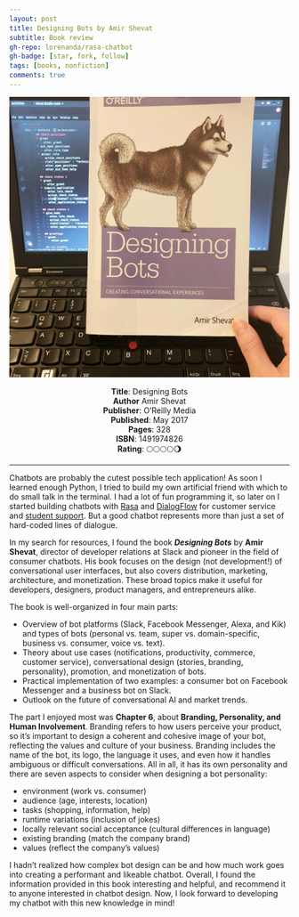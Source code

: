```yaml
---
layout: post
title: Designing Bots by Amir Shevat
subtitle: Book review
gh-repo: lorenanda/rasa-chatbot
gh-badge: [star, fork, follow]
tags: [books, nonfiction]
comments: true
---
```


![cover](../assets/img/designingBots.jpg)

<div align="center"><strong>Title</strong>: Designing Bots</div>
<div align="center"><strong>Author</strong> Amir Shevat</div>
<div align="center"><strong>Publisher</strong>: O’Reilly Media</div>
<div align="center"><strong>Published</strong>: May 2017</div>
<div align="center"><strong>Pages</strong>: 328</div>
<div align="center"><strong>ISBN</strong>: 1491974826</div>
<div align="center"><strong>Rating</strong>: 🌕🌕🌕🌕🌖</div>

___

Chatbots are probably the cutest possible tech application! As soon I learned enough Python, I tried to build my own artificial friend with which to do small talk in the terminal. I had a lot of fun programming it, so later on I started building chatbots with [Rasa](http://rasa.com/) and [DialogFlow](https://cloud.google.com/dialogflow) for customer service and [student support](https://github.com/lorenanda/rasa-chatbot). But a good chatbot represents more than just a set of hard-coded lines of dialogue.

In my search for resources, I found the book ***Designing Bots*** by **Amir Shevat**, director of developer relations at Slack and pioneer in the field of consumer chatbots. His book focuses on the design (not development!) of conversational user interfaces, but also covers distribution, marketing, architecture, and monetization. These broad topics make it useful for developers, designers, product managers, and entrepreneurs alike.

The book is well-organized in four main parts:

* Overview of bot platforms (Slack, Facebook Messenger, Alexa, and Kik) and types of bots (personal vs. team, super vs. domain-specific, business vs. consumer, voice vs. text).
* Theory about use cases (notifications, productivity, commerce, customer service), conversational design (stories, branding, personality), promotion, and monetization of bots.
* Practical implementation of two examples: a consumer bot on Facebook Messenger and a business bot on Slack.
* Outlook on the future of conversational AI and market trends.

The part I enjoyed most was **Chapter 6**, about **Branding, Personality, and Human Involvement**. Branding refers to how users perceive your product, so it’s important to design a coherent and cohesive image of your bot, reflecting the values and culture of your business. Branding includes the name of the bot, its logo, the language it uses, and even how it handles ambiguous or difficult conversations. All in all, it has its own personality and there are seven aspects to consider when designing a bot personality:

* environment (work vs. consumer)
* audience (age, interests, location)
* tasks (shopping, information, help)
* runtime variations (inclusion of jokes)
* locally relevant social acceptance (cultural differences in language)
* existing branding (match the company brand)
* values (reflect the company’s values)

I hadn’t realized how complex bot design can be and how much work goes into creating a performant and likeable chatbot. Overall, I found the information provided in this book interesting and helpful, and recommend it to anyone interested in chatbot design. Now, I look forward to developing my chatbot with this new knowledge in mind!